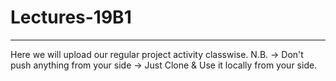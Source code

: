 # Lectures-19B1
______________________________________________________________________________
Here we will upload our regular project activity classwise.
N.B.
-> Don't push anything from your side
-> Just Clone & Use it locally from your side.
